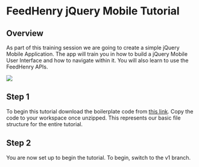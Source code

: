 # FeedHenry jQuery Mobile Tutorial

## Overview
As part of this training session we are going to create a simple jQuery Mobile Application. The app will train you
in how to build a jQuery Mobile User Interface and how to navigate within it. You will also learn to use the 
FeedHenry APIs.

![](https://github.com/feedhenry/FH-Training-App-JQM/raw/master/docs/HomeView.png)

## Step 1

To begin this tutorial download the boilerplate code from [this link](https://github.com/eoghanfurlong/MVCinjQueryMobile/tree/boilerplate). Copy the code to your workspace once unzipped.
This represents our basic file structure for the entire tutorial.

## Step 2

You are now set up to begin the tutorial. To begin, switch to the v1 branch.
